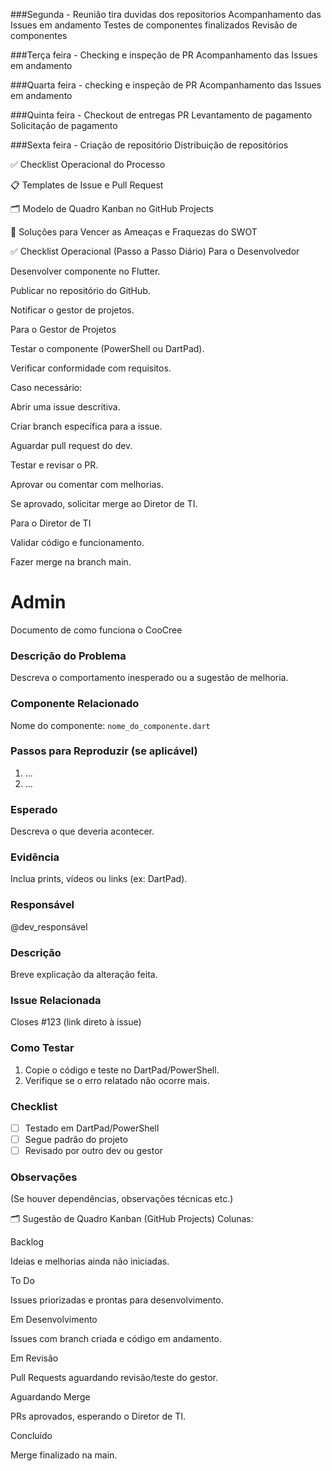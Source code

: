###Segunda - 
Reunião tira duvidas dos repositorios
Acompanhamento das Issues em andamento
Testes de componentes finalizados
Revisão de componentes

###Terça feira - 
Checking e inspeção de PR
Acompanhamento das Issues em andamento



###Quarta feira - checking e inspeção de PR
Acompanhamento das Issues em andamento


###Quinta feira - 
Checkout de entregas PR
Levantamento de pagamento
Solicitação de pagamento

###Sexta feira -
Criação de repositório
Distribuição de repositórios



✅ Checklist Operacional do Processo

📋 Templates de Issue e Pull Request

🗂️ Modelo de Quadro Kanban no GitHub Projects

🔧 Soluções para Vencer as Ameaças e Fraquezas do SWOT

✅ Checklist Operacional (Passo a Passo Diário)
Para o Desenvolvedor

 Desenvolver componente no Flutter.

 Publicar no repositório do GitHub.

 Notificar o gestor de projetos.

Para o Gestor de Projetos

 Testar o componente (PowerShell ou DartPad).

 Verificar conformidade com requisitos.

 Caso necessário:

 Abrir uma issue descritiva.

 Criar branch específica para a issue.

 Aguardar pull request do dev.

 Testar e revisar o PR.

 Aprovar ou comentar com melhorias.

 Se aprovado, solicitar merge ao Diretor de TI.

Para o Diretor de TI

 Validar código e funcionamento.

 Fazer merge na branch main.

# Admin
Documento de como funciona o CooCree

### Descrição do Problema
Descreva o comportamento inesperado ou a sugestão de melhoria.

### Componente Relacionado
Nome do componente: `nome_do_componente.dart`

### Passos para Reproduzir (se aplicável)
1. ...
2. ...

### Esperado
Descreva o que deveria acontecer.

### Evidência
Inclua prints, vídeos ou links (ex: DartPad).

### Responsável
@dev_responsável

### Descrição
Breve explicação da alteração feita.

### Issue Relacionada
Closes #123 (link direto à issue)

### Como Testar
1. Copie o código e teste no DartPad/PowerShell.
2. Verifique se o erro relatado não ocorre mais.

### Checklist
- [ ] Testado em DartPad/PowerShell
- [ ] Segue padrão do projeto
- [ ] Revisado por outro dev ou gestor

### Observações
(Se houver dependências, observações técnicas etc.)


🗂️ Sugestão de Quadro Kanban (GitHub Projects)
Colunas:

Backlog

Ideias e melhorias ainda não iniciadas.

To Do

Issues priorizadas e prontas para desenvolvimento.

Em Desenvolvimento

Issues com branch criada e código em andamento.

Em Revisão

Pull Requests aguardando revisão/teste do gestor.

Aguardando Merge

PRs aprovados, esperando o Diretor de TI.

Concluído

Merge finalizado na main.

